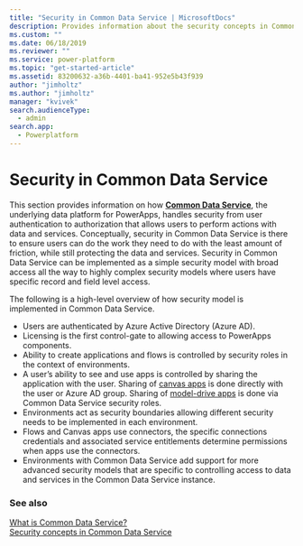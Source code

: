```yaml
---
title: "Security in Common Data Service | MicrosoftDocs"
description: Provides information about the security concepts in Common Data Service.
ms.custom: ""
ms.date: 06/18/2019
ms.reviewer: ""
ms.service: power-platform
ms.topic: "get-started-article"
ms.assetid: 83200632-a36b-4401-ba41-952e5b43f939
author: "jimholtz"
ms.author: "jimholtz"
manager: "kvivek"
search.audienceType: 
  - admin
search.app: 
  - Powerplatform
---
```

# Security in Common Data Service

This section provides information on how [**Common Data Service**](/powerapps/maker/common-data-service/data-platform-intro), the underlying data platform for PowerApps, handles security from user authentication to authorization that allows users to perform actions with data and services. Conceptually, security in Common Data Service is there to ensure users can do the work they need to do with the least amount of friction, while still protecting the data and services. Security in Common Data Service can be implemented as a simple security model with broad access all the way to highly complex security models where users have specific record and field level access. 

The following is a high-level overview of how security model is implemented in Common Data Service.

- Users are authenticated by Azure Active Directory (Azure AD).
- Licensing is the first control-gate to allowing access to PowerApps components.
- Ability to create applications and flows is controlled by security roles in the context of environments.
- A user’s ability to see and use apps is controlled by sharing the application with the user. Sharing of [canvas apps](/powerapps/maker/canvas-apps/getting-started) is done directly with the user or Azure AD group. Sharing of [model-drive apps](/powerapps/maker/model-driven-apps/model-driven-app-overview) is done via Common Data Service security roles.
- Environments act as security boundaries allowing different security needs to be implemented in each environment.
- Flows and Canvas apps use connectors, the specific connections credentials and associated service entitlements determine permissions when apps use the connectors.
- Environments with Common Data Service add support for more advanced security models that are specific to controlling access to data and services in the Common Data Service instance.

### See also
[What is Common Data Service?](/powerapps/maker/common-data-service/data-platform-intro)<br/>
[Security concepts in Common Data Service](wp-security-cds.md)
